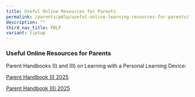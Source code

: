 ```yaml
---
title: Useful Online Resources for Parents
permalink: /parents/pdlp/useful-online-learning-resources-for-parents/
description: ""
third_nav_title: PDLP
variant: tiptap
---
```

<h3>Useful Online Resources for Parents</h3>
<p>Parent Handbooks (I) and (II) on Learning with a Personal Learning Device:</p>
<p><a href="/files/Parents/PDLP/2025_Parent_Handbook__I_.pdf" rel="noopener nofollow" target="_blank">Parent Handbook (I) 2025</a>
</p>
<p><a href="/files/Parents/PDLP/2025_Parent_Handbook__II_.pdf" rel="noopener nofollow" target="_blank">Parent Handbook (II) 2025</a>
</p>
<p></p>
<p></p>
<p></p>
<p></p>